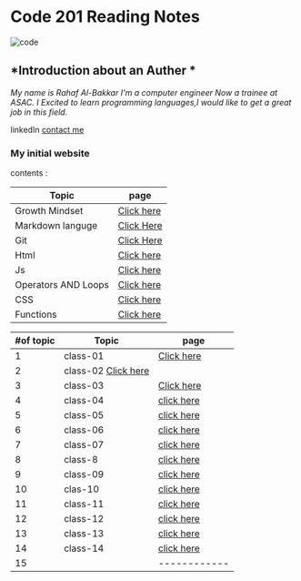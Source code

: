 # **Code 201 Reading Notes**
![code](https://victoria.mediaplanet.com/app/uploads/sites/102/2019/07/mainimage-26.jpg)

## *Introduction about an **Auther** *
*My name is Rahaf Al-Bakkar
 I'm a computer engineer Now a trainee at ASAC. I Excited to learn programming languages,I would like to get a great job in this field.*

linkedIn [contact me](https://www.linkedin.com/in/rahaf-albakkar-b3a63a202/)

### My initial website 
contents :

Topic  | page
------------ | -------------
Growth Mindset | [Click here](https://rahafalbakkar.github.io/Reading-Notes/Growthmindest)
Markdown languge |[Click Here](https://rahafalbakkar.github.io/Reading-Notes/Markdown)
Git |[Click Here](https://rahafalbakkar.github.io/Reading-Notes/Git)
Html  | [Click here](https://rahafalbakkar.github.io/Reading-Notes/html)
Js    |[Click here](https://rahafalbakkar.github.io/Reading-Notes/js)
Operators AND Loops | [Click here](https://rahafalbakkar.github.io/Reading-Notes/Ex&loop)
CSS | [Click here](https://rahafalbakkar.github.io/Reading-Notes/cssr)
Functions | [Click here](https://replit.com/@Rahafalbakkar/Code-201-Reading-Notes/function)

#of topic | Topic  | page
------------ |------------ | -----------
1|class-01|[Click here ](https://rahafalbakkar.github.io/Reading-Notes/class-01)|
2|class-02 [Click here ](https://rahafalbakkar.github.io/Reading-Notes/class-02)|
3 | class-03|[Click here](https://rahafalbakkar.github.io/Reading-Notes/class-03)|
4|class-04 |[click here](https://rahafalbakkar.github.io/Reading-Notes/class-04)|
5|class-05 |[click here](https://rahafalbakkar.github.io/Reading-Notes/class-05)|
6|class-06|[click here](https://rahafalbakkar.github.io/Reading-Notes/class-06)|
7|class-07 | [click here](https://rahafalbakkar.github.io/Reading-Notes/class-07)|
8 | class-8 |[click here](https://rahafalbakkar.github.io/Reading-Notes/class-08)|
9| class-09| [click here](https://rahafalbakkar.github.io/Reading-Notes/class-09)|
10|clas-10| [click here](https://rahafalbakkar.github.io/Reading-Notes/class-10)|
11|class-11| [click here](https://rahafalbakkar.github.io/Reading-Notes/class-11)|
12 |class-12|[click here](https://rahafalbakkar.github.io/Reading-Notes/class-12)|
13 |class-13|[click here](https://rahafalbakkar.github.io/Reading-Notes/class-13)|
14 |class-14|[click here](https://rahafalbakkar.github.io/Reading-Notes/class-14)|
15|           | ------------|